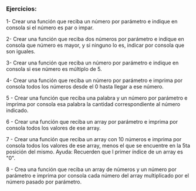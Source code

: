 ### Ejercicios:

1- Crear una función que reciba un número por parámetro e indique en consola si el número es par o impar.

2- Crear una función que reciba dos números por parámetro e indique en consola que número es mayor, y si ninguno lo es, indicar por consola que son iguales.

3- Crear una función que reciba un número por parámetro e indique en consola si ese número es múltiplo de 5.

4- Crear una función que reciba un número por parámetro e imprima por consola todos los números desde el 0 hasta llegar a ese número.

5 - Crear una función que reciba una palabra y un número por parámetro e imprima por consola esa palabra la cantidad correspondiente al número indicado.

6 - Crear una función que reciba un array por parámetro e imprima por consola todos los valores de ese array.

7 - Crear una función que reciba un array con 10 números e imprima por consola todos los valores de ese array, menos el que se encuentre en la 5ta posición del mismo. Ayuda: Recuerden que l primer índice de un array es "0".

8 - Crea una función que reciba un array de números y un número por parámetro e imprima por consola cada número del array multiplicado por el número pasado por parámetro.
